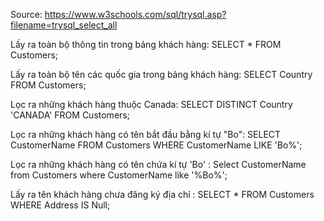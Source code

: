 Source: https://www.w3schools.com/sql/trysql.asp?filename=trysql_select_all

Lấy ra toàn bộ thông tin trong bảng khách hàng: 
SELECT * 
FROM Customers;

Lấy ra toàn bộ tên các quốc gia trong bảng khách hàng: 
SELECT Country 
FROM Customers;

Lọc ra những khách hàng thuộc Canada: 
SELECT DISTINCT Country 'CANADA' 
FROM Customers;

Lọc ra những khách hàng có tên bắt đầu bằng kí tự "Bo": 
SELECT CustomerName 
FROM Customers 
WHERE CustomerName LIKE 'Bo%';

Lọc ra những khách hàng có tên chứa kí tự 'Bo' : 
Select CustomerName 
from Customers 
where CustomerName like '%Bo%';

Lấy ra tên khách hàng chưa đăng ký địa chỉ : 
SELECT * 
FROM Customers 
WHERE Address IS Null;